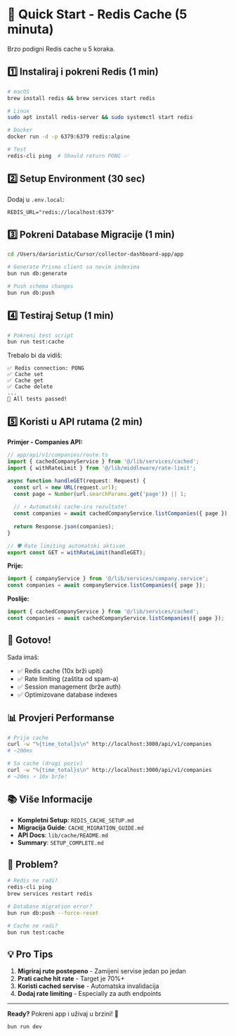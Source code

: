 # 🚀 Quick Start - Redis Cache (5 minuta)

Brzo podigni Redis cache u 5 koraka.

## 1️⃣ Instaliraj i pokreni Redis (1 min)

```bash
# macOS
brew install redis && brew services start redis

# Linux
sudo apt install redis-server && sudo systemctl start redis

# Docker
docker run -d -p 6379:6379 redis:alpine

# Test
redis-cli ping  # Should return PONG ✅
```

## 2️⃣ Setup Environment (30 sec)

Dodaj u `.env.local`:

```env
REDIS_URL="redis://localhost:6379"
```

## 3️⃣ Pokreni Database Migracije (1 min)

```bash
cd /Users/darioristic/Cursor/collector-dashboard-app/app

# Generate Prisma client sa novim indexima
bun run db:generate

# Push schema changes
bun run db:push
```

## 4️⃣ Testiraj Setup (1 min)

```bash
# Pokreni test script
bun run test:cache
```

Trebalo bi da vidiš:
```
✅ Redis connection: PONG
✅ Cache set
✅ Cache get
✅ Cache delete
...
🎉 All tests passed!
```

## 5️⃣ Koristi u API rutama (2 min)

**Primjer - Companies API:**

```typescript
// app/api/v1/companies/route.ts
import { cachedCompanyService } from '@/lib/services/cached';
import { withRateLimit } from '@/lib/middleware/rate-limit';

async function handleGET(request: Request) {
  const url = new URL(request.url);
  const page = Number(url.searchParams.get('page')) || 1;
  
  // ⚡ Automatski cache-ira rezultate!
  const companies = await cachedCompanyService.listCompanies({ page });
  
  return Response.json(companies);
}

// 🛡️ Rate limiting automatski aktivan
export const GET = withRateLimit(handleGET);
```

**Prije:**
```typescript
import { companyService } from '@/lib/services/company.service';
const companies = await companyService.listCompanies({ page });
```

**Poslije:**
```typescript
import { cachedCompanyService } from '@/lib/services/cached';
const companies = await cachedCompanyService.listCompanies({ page });
```

## 🎉 Gotovo!

Sada imaš:
- ✅ Redis cache (10x brži upiti)
- ✅ Rate limiting (zaštita od spam-a)
- ✅ Session management (brže auth)
- ✅ Optimizovane database indexes

## 📊 Provjeri Performanse

```bash
# Prije cache
curl -w "%{time_total}s\n" http://localhost:3000/api/v1/companies
# ~200ms

# Sa cache (drugi poziv)
curl -w "%{time_total}s\n" http://localhost:3000/api/v1/companies
# ~20ms ⚡ 10x brže!
```

## 📚 Više Informacije

- **Kompletni Setup**: `REDIS_CACHE_SETUP.md`
- **Migracija Guide**: `CACHE_MIGRATION_GUIDE.md`  
- **API Docs**: `lib/cache/README.md`
- **Summary**: `SETUP_COMPLETE.md`

## 🐛 Problem?

```bash
# Redis ne radi?
redis-cli ping
brew services restart redis

# Database migration error?
bun run db:push --force-reset

# Cache ne radi?
bun run test:cache
```

## 💡 Pro Tips

1. **Migriraj rute postepeno** - Zamijeni servise jedan po jedan
2. **Prati cache hit rate** - Target je 70%+
3. **Koristi cached servise** - Automatska invalidacija
4. **Dodaj rate limiting** - Especially za auth endpoints

---

**Ready?** Pokreni app i uživaj u brzini! 🚀

```bash
bun run dev
```

